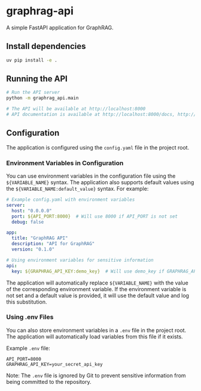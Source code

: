 # graphrag-api

A simple FastAPI application for GraphRAG.

## Install dependencies
```bash
uv pip install -e .
```

## Running the API
```bash
# Run the API server
python -m graphrag_api.main

# The API will be available at http://localhost:8000
# API documentation is available at http://localhost:8000/docs, http://localhost:8000/redoc
```

## Configuration

The application is configured using the `config.yaml` file in the project root. 

### Environment Variables in Configuration

You can use environment variables in the configuration file using the `${VARIABLE_NAME}` syntax. The application also supports default values using the `${VARIABLE_NAME:default_value}` syntax. For example:

```yaml
# Example config.yaml with environment variables
server:
  host: "0.0.0.0"
  port: ${API_PORT:8000}  # Will use 8000 if API_PORT is not set
  debug: false

app:
  title: "GraphRAG API"
  description: "API for GraphRAG"
  version: "0.1.0"

# Using environment variables for sensitive information
api:
  key: ${GRAPHRAG_API_KEY:demo_key}  # Will use demo_key if GRAPHRAG_API_KEY is not set
```

The application will automatically replace `${VARIABLE_NAME}` with the value of the corresponding environment variable. If the environment variable is not set and a default value is provided, it will use the default value and log this substitution.

### Using .env Files

You can also store environment variables in a `.env` file in the project root. The application will automatically load variables from this file if it exists.

Example `.env` file:
```
API_PORT=8000
GRAPHRAG_API_KEY=your_secret_api_key
```

Note: The `.env` file is ignored by Git to prevent sensitive information from being committed to the repository.
